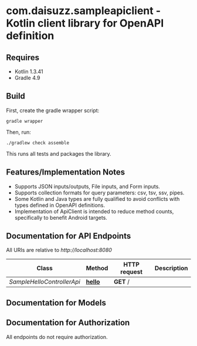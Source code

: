 # com.daisuzz.sampleapiclient - Kotlin client library for OpenAPI definition

## Requires

* Kotlin 1.3.41
* Gradle 4.9

## Build

First, create the gradle wrapper script:

```
gradle wrapper
```

Then, run:

```
./gradlew check assemble
```

This runs all tests and packages the library.

## Features/Implementation Notes

* Supports JSON inputs/outputs, File inputs, and Form inputs.
* Supports collection formats for query parameters: csv, tsv, ssv, pipes.
* Some Kotlin and Java types are fully qualified to avoid conflicts with types defined in OpenAPI definitions.
* Implementation of ApiClient is intended to reduce method counts, specifically to benefit Android targets.

<a name="documentation-for-api-endpoints"></a>
## Documentation for API Endpoints

All URIs are relative to *http://localhost:8080*

Class | Method | HTTP request | Description
------------ | ------------- | ------------- | -------------
*SampleHelloControllerApi* | [**hello**](docs/SampleHelloControllerApi.md#hello) | **GET** / | 


<a name="documentation-for-models"></a>
## Documentation for Models



<a name="documentation-for-authorization"></a>
## Documentation for Authorization

All endpoints do not require authorization.
